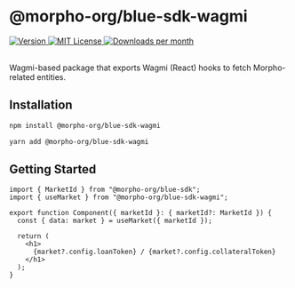 # @morpho-org/blue-sdk-wagmi

<a href="https://www.npmjs.com/package/@morpho-org/blue-sdk-wagmi">
    <picture>
        <source media="(prefers-color-scheme: dark)" srcset="https://img.shields.io/npm/v/@morpho-org/blue-sdk-wagmi?colorA=21262d&colorB=21262d&style=flat">
        <img src="https://img.shields.io/npm/v/@morpho-org/blue-sdk-wagmi?colorA=f6f8fa&colorB=f6f8fa&style=flat" alt="Version">
    </picture>
</a>
<a href="https://github.com/wevm/@morpho-org/blue-sdk-wagmi/blob/main/LICENSE">
    <picture>
        <source media="(prefers-color-scheme: dark)" srcset="https://img.shields.io/npm/l/@morpho-org/blue-sdk-wagmi?colorA=21262d&colorB=21262d&style=flat">
        <img src="https://img.shields.io/npm/l/@morpho-org/blue-sdk-wagmi?colorA=f6f8fa&colorB=f6f8fa&style=flat" alt="MIT License">
    </picture>
</a>
<a href="https://www.npmjs.com/package/@morpho-org/blue-sdk-wagmi">
    <picture>
        <source media="(prefers-color-scheme: dark)" srcset="https://img.shields.io/npm/dm/@morpho-org/blue-sdk-wagmi?colorA=21262d&colorB=21262d&style=flat">
        <img src="https://img.shields.io/npm/dm/@morpho-org/blue-sdk-wagmi?colorA=f6f8fa&colorB=f6f8fa&style=flat" alt="Downloads per month">
    </picture>
</a>
<br />
<br />

Wagmi-based package that exports Wagmi (React) hooks to fetch Morpho-related entities.

## Installation

```bash
npm install @morpho-org/blue-sdk-wagmi
```

```bash
yarn add @morpho-org/blue-sdk-wagmi
```

## Getting Started

```tsx
import { MarketId } from "@morpho-org/blue-sdk";
import { useMarket } from "@morpho-org/blue-sdk-wagmi";

export function Component({ marketId }: { marketId?: MarketId }) {
  const { data: market } = useMarket({ marketId });

  return (
    <h1>
      {market?.config.loanToken} / {market?.config.collateralToken}
    </h1>
  );
}
```
